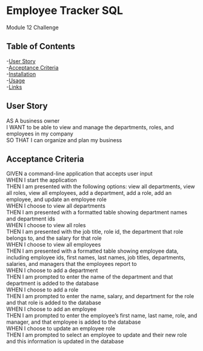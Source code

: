 # Employee Tracker SQL

 Module 12 Challenge

 ## Table of Contents

 -[User Story](#user-story)</br>
 -[Acceptance Criteria](#acceptance-criteria)</br>
 -[Installation](#installation)</br>
 -[Usage](#usage)</br>
 -[Links](#links)


## User Story

AS A business owner</br>
I WANT to be able to view and manage the departments, roles, and employees in my company</br>
SO THAT I can organize and plan my business

## Acceptance Criteria

GIVEN a command-line application that accepts user input</br>
WHEN I start the application</br>
THEN I am presented with the following options: view all departments, view all roles, view all employees, add a department, add a role, add an employee, and update an employee role</br>
WHEN I choose to view all departments</br>
THEN I am presented with a formatted table showing department names and department ids</br>
WHEN I choose to view all roles</br>
THEN I am presented with the job title, role id, the department that role belongs to, and the salary for that role</br>
WHEN I choose to view all employees</br>
THEN I am presented with a formatted table showing employee data, including employee ids, first names, last names, job titles, departments, salaries, and managers that the employees report to</br>
WHEN I choose to add a department</br>
THEN I am prompted to enter the name of the department and that department is added to the database</br>
WHEN I choose to add a role</br>
THEN I am prompted to enter the name, salary, and department for the role and that role is added to the database</br>
WHEN I choose to add an employee</br>
THEN I am prompted to enter the employee’s first name, last name, role, and manager, and that employee is added to the database</br>
WHEN I choose to update an employee role</br>
THEN I am prompted to select an employee to update and their new role and this information is updated in the database
